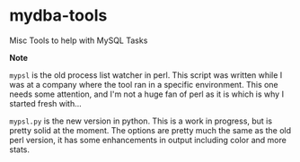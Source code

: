 mydba-tools
===========

Misc Tools to help with MySQL Tasks

**Note**

`mypsl` is the old process list watcher in perl. This script was written while I was at a company
where the tool ran in a specific environment. This one needs some attention, and I'm not a huge fan
of perl as it is which is why I started fresh with...

`mypsl.py` is the new version in python. This is a work in progress, but is pretty solid at the moment.
The options are pretty much the same as the old perl version, it has some enhancements in output including color and more stats.
